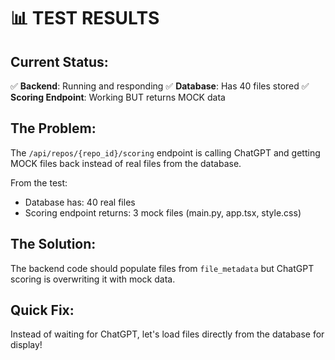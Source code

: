 # 📊 TEST RESULTS

## Current Status:

✅ **Backend**: Running and responding
✅ **Database**: Has 40 files stored
✅ **Scoring Endpoint**: Working BUT returns MOCK data

## The Problem:

The `/api/repos/{repo_id}/scoring` endpoint is calling ChatGPT and getting MOCK files back instead of real files from the database.

From the test:
- Database has: 40 real files
- Scoring endpoint returns: 3 mock files (main.py, app.tsx, style.css)

## The Solution:

The backend code should populate files from `file_metadata` but ChatGPT scoring is overwriting it with mock data.

## Quick Fix:

Instead of waiting for ChatGPT, let's load files directly from the database for display!
